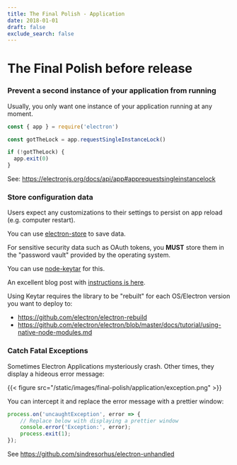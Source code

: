 ```yaml
---
title: The Final Polish - Application
date: 2018-01-01
draft: false
exclude_search: false
---
```


# The Final Polish before release

### **Prevent a second instance of your application from running**

Usually, you only want one instance of your application running at any moment.

```javascript
const { app } = require('electron')

const gotTheLock = app.requestSingleInstanceLock()

if (!gotTheLock) {
  app.exit(0)
}
```

See: https://electronjs.org/docs/api/app#apprequestsingleinstancelock


### **Store configuration data**

Users expect any customizations to their settings to persist on app reload (e.g. computer restart).

You can use [electron-store](https://github.com/sindresorhus/electron-store) to save data.

For sensitive security data such as OAuth tokens, you **MUST** store them in the "password vault" provided by the operating system.

You can use [node-keytar](https://github.com/atom/node-keytar) for this.

An excellent blog post with [instructions is here](https://medium.com/cameron-nokes/how-to-securely-store-sensitive-information-in-electron-with-node-keytar-51af99f1cfc4).

Using Keytar requires the library to be "rebuilt" for each OS/Electron version you want to deploy to:

* https://github.com/electron/electron-rebuild
* https://github.com/electron/electron/blob/master/docs/tutorial/using-native-node-modules.md

### **Catch Fatal Exceptions**

Sometimes Electron Applications mysteriously crash. Other times, they display a hideous error message:

{{< figure src="/static/images/final-polish/application/exception.png" >}}


You can intercept it and replace the error message with a prettier window:

```javascript
process.on('uncaughtException', error => {
	// Replace below with displaying a prettier window
	console.error('Exception:', error); 
	process.exit(1);
});
```

See https://github.com/sindresorhus/electron-unhandled